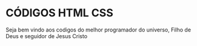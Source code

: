 # CÓDIGOS HTML CSS

Seja bem vindo aos codigos do melhor programador do universo, Filho de Deus e seguidor de Jesus Cristo
